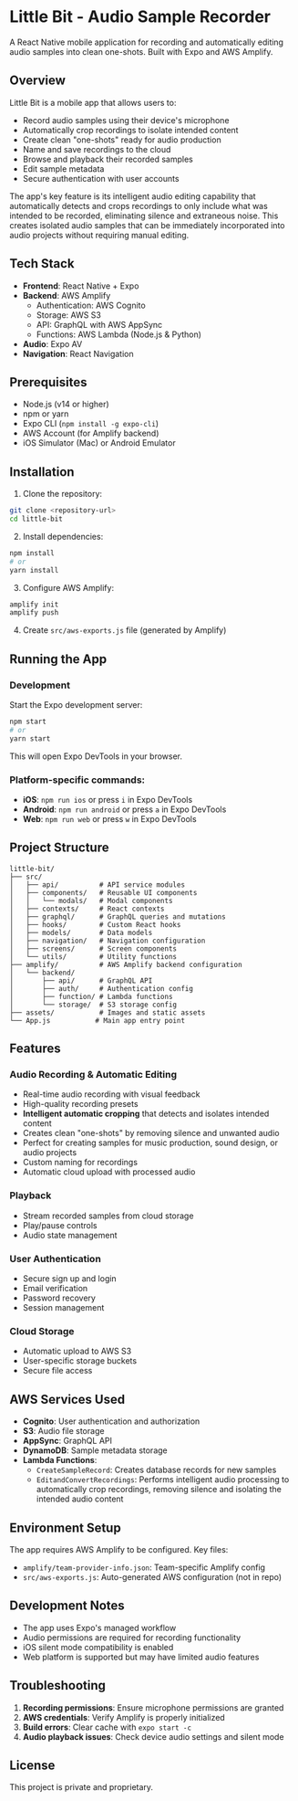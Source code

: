 # Little Bit - Audio Sample Recorder

A React Native mobile application for recording and automatically editing audio samples into clean one-shots. Built with Expo and AWS Amplify.

## Overview

Little Bit is a mobile app that allows users to:
- Record audio samples using their device's microphone
- Automatically crop recordings to isolate intended content
- Create clean "one-shots" ready for audio production
- Name and save recordings to the cloud
- Browse and playback their recorded samples
- Edit sample metadata
- Secure authentication with user accounts

The app's key feature is its intelligent audio editing capability that automatically detects and crops recordings to only include what was intended to be recorded, eliminating silence and extraneous noise. This creates isolated audio samples that can be immediately incorporated into audio projects without requiring manual editing.

## Tech Stack

- **Frontend**: React Native + Expo
- **Backend**: AWS Amplify
  - Authentication: AWS Cognito
  - Storage: AWS S3
  - API: GraphQL with AWS AppSync
  - Functions: AWS Lambda (Node.js & Python)
- **Audio**: Expo AV
- **Navigation**: React Navigation

## Prerequisites

- Node.js (v14 or higher)
- npm or yarn
- Expo CLI (`npm install -g expo-cli`)
- AWS Account (for Amplify backend)
- iOS Simulator (Mac) or Android Emulator

## Installation

1. Clone the repository:
```bash
git clone <repository-url>
cd little-bit
```

2. Install dependencies:
```bash
npm install
# or
yarn install
```

3. Configure AWS Amplify:
```bash
amplify init
amplify push
```

4. Create `src/aws-exports.js` file (generated by Amplify)

## Running the App

### Development

Start the Expo development server:
```bash
npm start
# or
yarn start
```

This will open Expo DevTools in your browser.

### Platform-specific commands:

- **iOS**: `npm run ios` or press `i` in Expo DevTools
- **Android**: `npm run android` or press `a` in Expo DevTools  
- **Web**: `npm run web` or press `w` in Expo DevTools

## Project Structure

```
little-bit/
├── src/
│   ├── api/          # API service modules
│   ├── components/   # Reusable UI components
│   │   └── modals/   # Modal components
│   ├── contexts/     # React contexts
│   ├── graphql/      # GraphQL queries and mutations
│   ├── hooks/        # Custom React hooks
│   ├── models/       # Data models
│   ├── navigation/   # Navigation configuration
│   ├── screens/      # Screen components
│   └── utils/        # Utility functions
├── amplify/          # AWS Amplify backend configuration
│   └── backend/
│       ├── api/      # GraphQL API
│       ├── auth/     # Authentication config
│       ├── function/ # Lambda functions
│       └── storage/  # S3 storage config
├── assets/           # Images and static assets
└── App.js           # Main app entry point
```

## Features

### Audio Recording & Automatic Editing
- Real-time audio recording with visual feedback
- High-quality recording presets
- **Intelligent automatic cropping** that detects and isolates intended content
- Creates clean "one-shots" by removing silence and unwanted audio
- Perfect for creating samples for music production, sound design, or audio projects
- Custom naming for recordings
- Automatic cloud upload with processed audio

### Playback
- Stream recorded samples from cloud storage
- Play/pause controls
- Audio state management

### User Authentication
- Secure sign up and login
- Email verification
- Password recovery
- Session management

### Cloud Storage
- Automatic upload to AWS S3
- User-specific storage buckets
- Secure file access

## AWS Services Used

- **Cognito**: User authentication and authorization
- **S3**: Audio file storage
- **AppSync**: GraphQL API
- **DynamoDB**: Sample metadata storage
- **Lambda Functions**:
  - `CreateSampleRecord`: Creates database records for new samples
  - `EditandConvertRecordings`: Performs intelligent audio processing to automatically crop recordings, removing silence and isolating the intended audio content

## Environment Setup

The app requires AWS Amplify to be configured. Key files:
- `amplify/team-provider-info.json`: Team-specific Amplify config
- `src/aws-exports.js`: Auto-generated AWS configuration (not in repo)

## Development Notes

- The app uses Expo's managed workflow
- Audio permissions are required for recording functionality
- iOS silent mode compatibility is enabled
- Web platform is supported but may have limited audio features

## Troubleshooting

1. **Recording permissions**: Ensure microphone permissions are granted
2. **AWS credentials**: Verify Amplify is properly initialized
3. **Build errors**: Clear cache with `expo start -c`
4. **Audio playback issues**: Check device audio settings and silent mode

## License

This project is private and proprietary.
